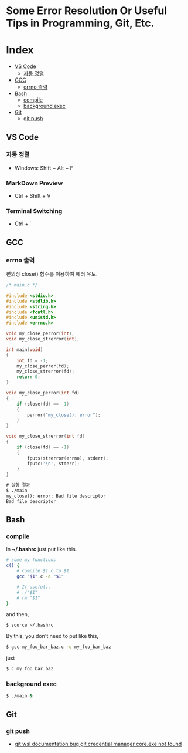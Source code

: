 # Some Error Resolution Or Useful Tips in Programming, Git, Etc.

# Index

* [VS Code](#vs-code)
    * [자동 정렬](#자동-정렬)
* [GCC](#gcc)
    * [errno 출력](#errno-출력)
* [Bash](#bash)
    * [compile](#compile)
    * [background exec](#background-exec)
* [Git](#git)
    * [git push](#git-push)

## VS Code

### 자동 정렬
- Windows: Shift + Alt + F

### MarkDown Preview
- Ctrl + Shift + V

### Terminal Switching
- Ctrl + `

## GCC

### errno 출력

편의상 close() 함수를 이용하여 에러 유도.

```c
/* main.c */

#include <stdio.h>
#include <stdlib.h>
#include <string.h>
#include <fcntl.h>
#include <unistd.h>
#include <errno.h>

void my_close_perror(int);
void my_close_strerror(int);

int main(void)
{
    int fd = -1;
    my_close_perror(fd);
    my_close_strerror(fd);
    return 0;
}

void my_close_perror(int fd)
{
    if (close(fd) == -1)
    {
    	perror("my_close(): error");
    }
}

void my_close_strerror(int fd)
{
    if (close(fd) == -1)
    {
    	fputs(strerror(errno), stderr);
    	fputc('\n', stderr);
    }
}
```

```txt
# 실행 결과
$ ./main
my_close(): error: Bad file descriptor
Bad file descriptor
```

## Bash

### compile

In **~/.bashrc** just put like this.

```bash
# some my functions
c() {
    # compile $1.c to $1
    gcc "$1".c -o "$1"

    # If useful..
    # ./"$1"
    # rm "$1"
}
```

and then,
```
$ source ~/.bashrc
```

By this, you don't need to put like this,
```bash
$ gcc my_foo_bar_baz.c -o my_foo_bar_baz
```

just
```bash
$ c my_foo_bar_baz
```

### background exec

```bash
$ ./main &
```

## Git

### git push

* [git wsl documentation bug git credential manager core.exe not found](https://github.com/microsoft/WSL/issues/8395#issuecomment-1121629434)
